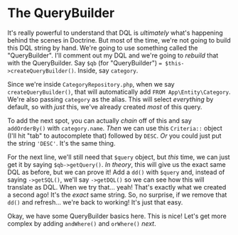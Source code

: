 # The QueryBuilder

It's really powerful to understand that DQL is *ultimately* what's happening behind the scenes in Doctrine. But most of the time, we're not going to build this DQL string by hand. We're going to use something called the "QueryBuilder". I'll comment out my DQL and we're going to *rebuild* that with the QueryBuilder. Say `$qb` (for "QueryBuilder") `= $this->createQueryBuilder()`. Inside, say `category`.

Since we're inside `CategoryRepository.php`, when we say `createQueryBuilder()`, that will automatically add `FROM App\Entity\Category`. We're also passing `category` as the alias. This will select *everything* by default, so with *just* this, we've already created *most* of this query.

To add the next spot, you can actually *chain* off of this and say `addOrderBy()` with `category.name`. *Then* we can use this `Criteria::` object (I'll hit "tab" to autocomplete that) followed by `DESC`. *Or* you could just put the string `'DESC'`. It's the same thing. 

For the next line, we'll still need that `$query` object, but *this* time, we can just get it by saying `$qb->getQuery()`. *In theory*, this will give us the exact same DQL as before, but we can prove it! Add a `dd()` with `$query` and, instead of saying `->getSQL()`, we'll say `->getDQL()` so we can see how this will translate as DQL. When we try that... yeah! That's exactly what we created a second ago! It's the *exact* same string. So, no surprise, if we remove that `dd()` and refresh... we're back to working! It's just that easy. 

Okay, we have some QueryBuilder basics here. This is nice! Let's get more complex by adding `andWhere()` and `orWhere()` *next*.
